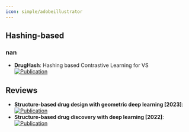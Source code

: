 ```yaml
---
icon: simple/adobeillustrator
---
```



## **Hashing-based**
### **nan**
- **DrugHash**: Hashing based Contrastive Learning for VS  
	[![Publication](https://img.shields.io/badge/Publication-Citations:0-blue?style=for-the-badge&logo=bookstack)](https://doi.org/10.48550/arXiv.2407.19790)  

## **Reviews**
- **Structure-based drug design with geometric deep learning [2023]**:   
	[![Publication](https://img.shields.io/badge/Publication-Citations:57-blue?style=for-the-badge&logo=bookstack)](https://doi.org/10.1016/j.sbi.2023.102548)  
- **Structure-based drug discovery with deep learning [2022]**:   
	[![Publication](https://img.shields.io/badge/Publication-Citations:21-blue?style=for-the-badge&logo=bookstack)](https://doi.org/10.1002/cbic.202200776)  
